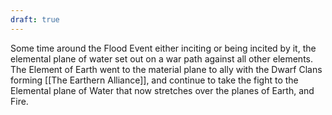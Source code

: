 ```yaml
---
draft: true
---
```

Some time around the Flood Event either inciting or being incited by it, the elemental plane of water set out on a war path against all other elements. The Element of Earth went to the material plane to ally with the Dwarf Clans forming [[The Earthern Alliance]], and continue to take the fight to the Elemental plane of Water that now stretches over the planes of Earth, and Fire.